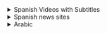 <details>
<summary>Spanish Videos with Subtitles</summary>

Source: <a href="https://howlearnspanish.com/spanish-videos-subtitles-free/">Spanish Videos with Subtitles</a>

RTVE
  1. <a href="http://www.rtve.es/alacarta/videos/telediario/">RTVE news</a>
  1. <a href="http://www.rtve.es/documentales/">Documentaries</a>
  1. <a href="http://www.rtve.es/television/isabel-la-catolica/capitulos-completos/"> Queen Isabella Telenovela</a>
  1. <a href="http://www.rtve.es/television/carlos-rey-emperador/capitulos-completos/"> King Carlos Telenovela</a>


Telemundo
  1. <a href="https://www.youtube.com/user/telemundotv/videos?view=0">Telemundo en Youtube</a>
  1. <a href="https://www.telemundo.com/">Telemundo sitio oficial</a>
  
On-Demand Streaming
  1. <a href="https://www.hulu.com/es-us/latino-tv">Hulu Latino</a>
    1. Zorro
  1. <a href"http://languagelearningwithnetflix.com/catalogue.html#language=Spanish&country=United%20States">Netflix in Spanish (USA site)</a>
    1. Diarios de Vampiros
    1. Casa del Papel
    1. Lucifer (cuarta temporada)
</details>


<details>
  <summary>Spanish news sites</summary>
  
1. <a href="https://noticiasya.com/">NoticiasYA: Noticias</a>
1. <a href="https://www.univision.com/noticias">Univision: Noticias</a>
1. <a href="https://www.tampabay.com/centro/">Noticias</a>
1. <a href="https://www.telemundo49.com/">Telemundo</a>


</details>


<details>
  <summary>Arabic</summary>
  
1. [Modern Standard, Egyptian, Quran] https://gradschool.uworld.com/mcat/
